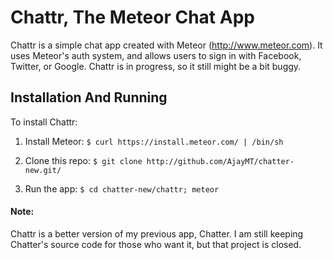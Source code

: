 # Chattr, The Meteor Chat App

Chattr is a simple chat app created with Meteor (http://www.meteor.com). It uses Meteor's auth system, and allows users to
sign in with Facebook, Twitter, or Google. Chattr is in progress, so it still might be a 
bit buggy.

## Installation And Running

To install Chattr:

1. Install Meteor: `$ curl https://install.meteor.com/ | /bin/sh`

2. Clone this repo: `$ git clone http://github.com/AjayMT/chatter-new.git/`

3. Run the app: `$ cd chatter-new/chattr; meteor`

#### Note:

Chattr is a better version of my previous app, Chatter. I am still keeping Chatter's source code for those who want it, but
that project is closed.
